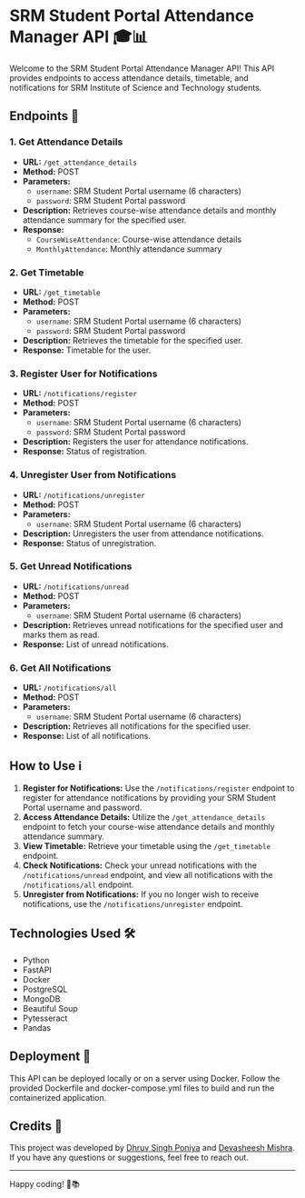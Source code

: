 # SRM Student Portal Attendance Manager API 🎓📊

Welcome to the SRM Student Portal Attendance Manager API! This API provides endpoints to access attendance details, timetable, and notifications for SRM Institute of Science and Technology students.

## Endpoints 🚀

### 1. Get Attendance Details

- **URL:** `/get_attendance_details`
- **Method:** POST
- **Parameters:**
  - `username`: SRM Student Portal username (6 characters)
  - `password`: SRM Student Portal password
- **Description:** Retrieves course-wise attendance details and monthly attendance summary for the specified user.
- **Response:**
  - `CourseWiseAttendance`: Course-wise attendance details
  - `MonthlyAttendance`: Monthly attendance summary

### 2. Get Timetable

- **URL:** `/get_timetable`
- **Method:** POST
- **Parameters:**
  - `username`: SRM Student Portal username (6 characters)
  - `password`: SRM Student Portal password
- **Description:** Retrieves the timetable for the specified user.
- **Response:** Timetable for the user.

### 3. Register User for Notifications

- **URL:** `/notifications/register`
- **Method:** POST
- **Parameters:**
  - `username`: SRM Student Portal username (6 characters)
  - `password`: SRM Student Portal password
- **Description:** Registers the user for attendance notifications.
- **Response:** Status of registration.

### 4. Unregister User from Notifications

- **URL:** `/notifications/unregister`
- **Method:** POST
- **Parameters:**
  - `username`: SRM Student Portal username (6 characters)
- **Description:** Unregisters the user from attendance notifications.
- **Response:** Status of unregistration.

### 5. Get Unread Notifications

- **URL:** `/notifications/unread`
- **Method:** POST
- **Parameters:**
  - `username`: SRM Student Portal username (6 characters)
- **Description:** Retrieves unread notifications for the specified user and marks them as read.
- **Response:** List of unread notifications.

### 6. Get All Notifications

- **URL:** `/notifications/all`
- **Method:** POST
- **Parameters:**
  - `username`: SRM Student Portal username (6 characters)
- **Description:** Retrieves all notifications for the specified user.
- **Response:** List of all notifications.

## How to Use ℹ️

1. **Register for Notifications:** Use the `/notifications/register` endpoint to register for attendance notifications by providing your SRM Student Portal username and password.
2. **Access Attendance Details:** Utilize the `/get_attendance_details` endpoint to fetch your course-wise attendance details and monthly attendance summary.
3. **View Timetable:** Retrieve your timetable using the `/get_timetable` endpoint.
4. **Check Notifications:** Check your unread notifications with the `/notifications/unread` endpoint, and view all notifications with the `/notifications/all` endpoint.
5. **Unregister from Notifications:** If you no longer wish to receive notifications, use the `/notifications/unregister` endpoint.

## Technologies Used 🛠️

- Python
- FastAPI
- Docker
- PostgreSQL
- MongoDB
- Beautiful Soup
- Pytesseract
- Pandas

## Deployment 🚢

This API can be deployed locally or on a server using Docker. Follow the provided Dockerfile and docker-compose.yml files to build and run the containerized application.

## Credits 🙌

This project was developed by [Dhruv Singh Poniya](https://github.com/Dhruv-Singh-Poniya/ "Github Profile") and [Devasheesh Mishra](https://github.com/devasheeshG/ "Github Profile"). If you have any questions or suggestions, feel free to reach out.

---

Happy coding! 🚀📚
